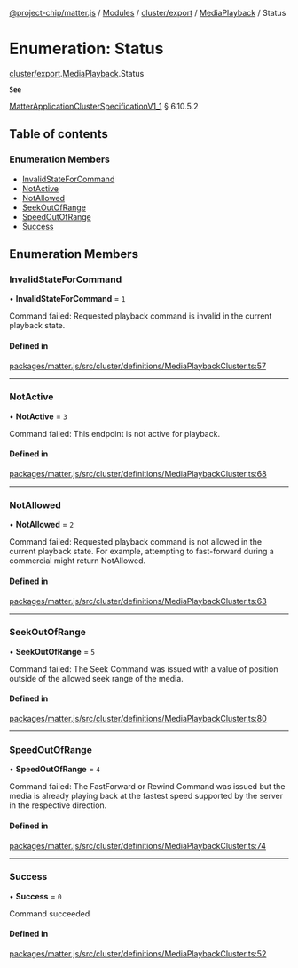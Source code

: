 [@project-chip/matter.js](../README.md) / [Modules](../modules.md) / [cluster/export](../modules/cluster_export.md) / [MediaPlayback](../modules/cluster_export.MediaPlayback.md) / Status

# Enumeration: Status

[cluster/export](../modules/cluster_export.md).[MediaPlayback](../modules/cluster_export.MediaPlayback.md).Status

**`See`**

[MatterApplicationClusterSpecificationV1_1](../interfaces/spec_export.MatterApplicationClusterSpecificationV1_1.md) § 6.10.5.2

## Table of contents

### Enumeration Members

- [InvalidStateForCommand](cluster_export.MediaPlayback.Status.md#invalidstateforcommand)
- [NotActive](cluster_export.MediaPlayback.Status.md#notactive)
- [NotAllowed](cluster_export.MediaPlayback.Status.md#notallowed)
- [SeekOutOfRange](cluster_export.MediaPlayback.Status.md#seekoutofrange)
- [SpeedOutOfRange](cluster_export.MediaPlayback.Status.md#speedoutofrange)
- [Success](cluster_export.MediaPlayback.Status.md#success)

## Enumeration Members

### InvalidStateForCommand

• **InvalidStateForCommand** = ``1``

Command failed: Requested playback command is invalid in the current playback state.

#### Defined in

[packages/matter.js/src/cluster/definitions/MediaPlaybackCluster.ts:57](https://github.com/project-chip/matter.js/blob/e87b236f/packages/matter.js/src/cluster/definitions/MediaPlaybackCluster.ts#L57)

___

### NotActive

• **NotActive** = ``3``

Command failed: This endpoint is not active for playback.

#### Defined in

[packages/matter.js/src/cluster/definitions/MediaPlaybackCluster.ts:68](https://github.com/project-chip/matter.js/blob/e87b236f/packages/matter.js/src/cluster/definitions/MediaPlaybackCluster.ts#L68)

___

### NotAllowed

• **NotAllowed** = ``2``

Command failed: Requested playback command is not allowed in the current playback state. For example,
attempting to fast-forward during a commercial might return NotAllowed.

#### Defined in

[packages/matter.js/src/cluster/definitions/MediaPlaybackCluster.ts:63](https://github.com/project-chip/matter.js/blob/e87b236f/packages/matter.js/src/cluster/definitions/MediaPlaybackCluster.ts#L63)

___

### SeekOutOfRange

• **SeekOutOfRange** = ``5``

Command failed: The Seek Command was issued with a value of position outside of the allowed seek range of
the media.

#### Defined in

[packages/matter.js/src/cluster/definitions/MediaPlaybackCluster.ts:80](https://github.com/project-chip/matter.js/blob/e87b236f/packages/matter.js/src/cluster/definitions/MediaPlaybackCluster.ts#L80)

___

### SpeedOutOfRange

• **SpeedOutOfRange** = ``4``

Command failed: The FastForward or Rewind Command was issued but the media is already playing back at the
fastest speed supported by the server in the respective direction.

#### Defined in

[packages/matter.js/src/cluster/definitions/MediaPlaybackCluster.ts:74](https://github.com/project-chip/matter.js/blob/e87b236f/packages/matter.js/src/cluster/definitions/MediaPlaybackCluster.ts#L74)

___

### Success

• **Success** = ``0``

Command succeeded

#### Defined in

[packages/matter.js/src/cluster/definitions/MediaPlaybackCluster.ts:52](https://github.com/project-chip/matter.js/blob/e87b236f/packages/matter.js/src/cluster/definitions/MediaPlaybackCluster.ts#L52)
